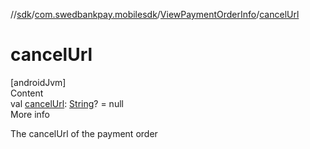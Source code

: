 //[sdk](../../../index.md)/[com.swedbankpay.mobilesdk](../index.md)/[ViewPaymentOrderInfo](index.md)/[cancelUrl](cancel-url.md)



# cancelUrl  
[androidJvm]  
Content  
val [cancelUrl](cancel-url.md): [String](https://kotlinlang.org/api/latest/jvm/stdlib/kotlin/-string/index.html)? = null  
More info  


The cancelUrl of the payment order

  



